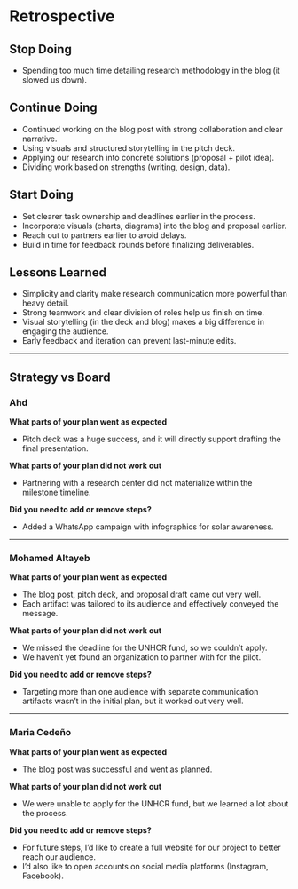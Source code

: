 # Retrospective

## Stop Doing
- Spending too much time detailing research methodology in the blog (it slowed us down).

## Continue Doing
- Continued working on the blog post with strong collaboration and clear narrative.  
- Using visuals and structured storytelling in the pitch deck.  
- Applying our research into concrete solutions (proposal + pilot idea).  
- Dividing work based on strengths (writing, design, data).  

## Start Doing
- Set clearer task ownership and deadlines earlier in the process.  
- Incorporate visuals (charts, diagrams) into the blog and proposal earlier.  
- Reach out to partners earlier to avoid delays.  
- Build in time for feedback rounds before finalizing deliverables.  

## Lessons Learned
- Simplicity and clarity make research communication more powerful than heavy detail.  
- Strong teamwork and clear division of roles help us finish on time.  
- Visual storytelling (in the deck and blog) makes a big difference in engaging the audience.  
- Early feedback and iteration can prevent last-minute edits.  

---

## Strategy vs Board

### Ahd
**What parts of your plan went as expected**  
- Pitch deck was a huge success, and it will directly support drafting the final presentation.  

**What parts of your plan did not work out**  
- Partnering with a research center did not materialize within the milestone timeline.  

**Did you need to add or remove steps?**  
- Added a WhatsApp campaign with infographics for solar awareness.  

---

### Mohamed Altayeb
**What parts of your plan went as expected**  
- The blog post, pitch deck, and proposal draft came out very well.  
- Each artifact was tailored to its audience and effectively conveyed the message.  

**What parts of your plan did not work out**  
- We missed the deadline for the UNHCR fund, so we couldn’t apply.  
- We haven’t yet found an organization to partner with for the pilot.  

**Did you need to add or remove steps?**  
- Targeting more than one audience with separate communication artifacts wasn’t in the initial plan, but it worked out very well.  

---

### Maria Cedeño
**What parts of your plan went as expected**  
- The blog post was successful and went as planned.  

**What parts of your plan did not work out**  
- We were unable to apply for the UNHCR fund, but we learned a lot about the process.  

**Did you need to add or remove steps?**  
- For future steps, I’d like to create a full website for our project to better reach our audience.  
- I’d also like to open accounts on social media platforms (Instagram, Facebook).  
